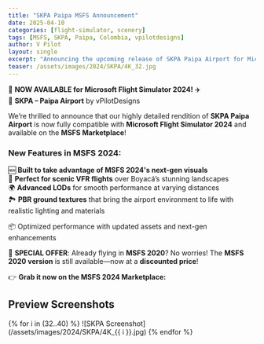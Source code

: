 ```yaml
---
title: "SKPA Paipa MSFS Announcement"
date: 2025-04-10
categories: [flight-simulator, scenery]
tags: [MSFS, SKPA, Paipa, Colombia, vpilotdesigns]
author: V Pilot
layout: single
excerpt: "Announcing the upcoming release of SKPA Paipa Airport for Microsoft Flight Simulator."
teaser: /assets/images/2024/SKPA/4K_32.jpg
---
```


🚨 **NOW AVAILABLE for Microsoft Flight Simulator 2024!** ✈️  
📍 **SKPA – Paipa Airport** by vPilotDesigns

We’re thrilled to announce that our highly detailed rendition of **SKPA Paipa Airport** is now fully compatible with **Microsoft Flight Simulator 2024** and available on the **MSFS Marketplace**!

### New Features in MSFS 2024:
🆕 **Built to take advantage of MSFS 2024's next-gen visuals**  
🛫 **Perfect for scenic VFR flights** over Boyacá’s stunning landscapes  
🌍 **Advanced LODs** for smooth performance at varying distances  
🏞️ **PBR ground textures** that bring the airport environment to life with realistic lighting and materials

📦 Optimized performance with updated assets and next-gen enhancements

🎉 **SPECIAL OFFER**: Already flying in **MSFS 2020**? No worries! The **MSFS 2020 version** is still available—now at a **discounted price**!

👉 **Grab it now on the MSFS 2024 Marketplace:**

## Preview Screenshots

{% for i in (32..40) %}
![SKPA Screenshot](/assets/images/2024/SKPA/4K_{{ i }}.jpg)
{% endfor %}

